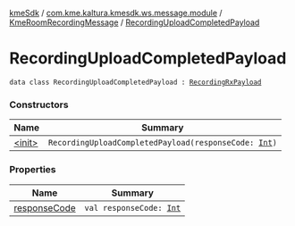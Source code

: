 [kmeSdk](../../../index.md) / [com.kme.kaltura.kmesdk.ws.message.module](../../index.md) / [KmeRoomRecordingMessage](../index.md) / [RecordingUploadCompletedPayload](./index.md)

# RecordingUploadCompletedPayload

`data class RecordingUploadCompletedPayload : `[`RecordingRxPayload`](../-recording-rx-payload/index.md)

### Constructors

| Name | Summary |
|---|---|
| [&lt;init&gt;](-init-.md) | `RecordingUploadCompletedPayload(responseCode: `[`Int`](https://kotlinlang.org/api/latest/jvm/stdlib/kotlin/-int/index.html)`)` |

### Properties

| Name | Summary |
|---|---|
| [responseCode](response-code.md) | `val responseCode: `[`Int`](https://kotlinlang.org/api/latest/jvm/stdlib/kotlin/-int/index.html) |
